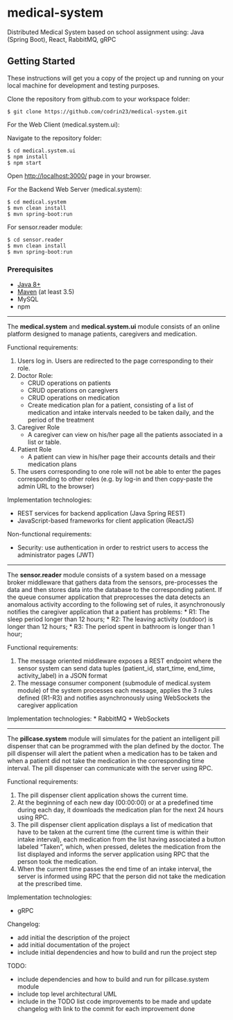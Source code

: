 # medical-system
Distributed Medical System based on school assignment using: Java (Spring Boot), React, RabbitMQ, gRPC

## Getting Started

These instructions will get you a copy of the project up and running on your local machine for development and testing purposes.

Clone the repository from github.com to your workspace folder:
```
$ git clone https://github.com/codrin23/medical-system.git
```

For the Web Client (medical.system.ui):

Navigate to the repository folder:
```
$ cd medical.system.ui
$ npm install
$ npm start
```
Open [http://localhost:3000/](http://localhost:3000/) page in your browser.

For the Backend Web Server (medical.system):

```
$ cd medical.system
$ mvn clean install
$ mvn spring-boot:run
```

For sensor.reader module:

```
$ cd sensor.reader
$ mvn clean install
$ mvn spring-boot:run
```

### Prerequisites

* [Java 8+](http://www.oracle.com/technetwork/java/javase/downloads/index.html)
* [Maven](https://maven.apache.org/download.cgi) (at least 3.5)
* MySQL
* npm

___

The **medical.system** and **medical.system.ui** module consists of an online platform designed to manage patients, caregivers and medication.

Functional requirements:

1. Users log in. Users are redirected to the page corresponding to their role.
2. Doctor Role:
    * CRUD operations on patients
    * CRUD operations on caregivers
    * CRUD operations on medication
    * Create medication plan for a patient, consisting of a list of medication and intake intervals needed to be taken daily, and the period of the treatment
3. Caregiver Role
    * A caregiver can view on his/her page all the patients associated in a list or table.
4. Patient Role
    * A patient can view in his/her page their accounts details and their medication plans
5. The users corresponding to one role will not be able to enter the pages corresponding to other roles (e.g. by log-in and then copy-paste the admin URL to the browser)

Implementation technologies:
  * REST services for backend application (Java Spring REST)
  * JavaScript-based frameworks for client application (ReactJS)
  
Non-functional requirements:
  * Security: use authentication in order to restrict users to access the administrator pages
(JWT)

___

The **sensor.reader** module consists of  a system based on a message broker middleware that gathers data from the sensors, pre-processes the data and then stores data into the database to the corresponding patient. If the queue consumer application that preprocesses the data detects an anomalous activity according to the following set of rules, it asynchronously notifies the caregiver application that a patient has problems:
    * R1: The sleep period longer than 12 hours;
    * R2: The leaving activity (outdoor) is longer than 12 hours;
    * R3: The period spent in bathroom is longer than 1 hour;

Functional requirements:
1. The message oriented middleware exposes a REST endpoint where the sensor system can send data tuples (patient_id, start_time, end_time, activity_label) in a JSON format
2. The message consumer component (submodule of medical.system module) of the system processes each message, applies the 3 rules defined (R1-R3) and notifies asynchronously using WebSockets the caregiver application

Implementation technologies:
    * RabbitMQ
    * WebSockets
    
___

The **pillcase.system** module will simulates for the patient an intelligent pill dispenser that can be programmed with the plan defined by the doctor. The pill dispenser will alert the patient when a medication has to be taken and when a patient did not take the medication in the corresponding time interval. The pill dispenser can communicate with the server using RPC. 

Functional requirements:
1. The pill dispenser client application shows the current time.
2. At the beginning of each new day (00:00:00) or at a predefined time during each day, it downloads the medication plan for the next 24 hours using RPC.
3. The pill dispenser client application displays a list of medication that have to be taken at the current time (the current time is within their intake interval), each medication from the list having associated a button labeled “Taken”, which, when pressed, deletes the medication from the list displayed and informs the server application using RPC that the person took the medication.
4. When the current time passes the end time of an intake interval, the server is informed using RPC that the person did not take the medication at the prescribed time. 

Implementation technologies:
  * gRPC


Changelog:
  * add initial the description of the project
  * add initial documentation of the project
  * include initial dependencies and how to build and run the project step

TODO:
  * include dependencies and how to build and run for pillcase.system module
  * include top level architectural UML
  * include in the TODO list code improvements to be made and update changelog with link to the commit for each improvement done
